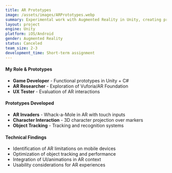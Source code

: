 ```yaml
---
title: AR Prototypes
image: /assets/images/ARPrototypes.webp
summary: Experimental work with Augmented Reality in Unity, creating prototypes for interactive experiences using mobile devices.
layout: project
engine: Unity
platform: iOS/Android
gender: Augmented Reality
status: Canceled
team_size: 2-3
development_time: Short-term assignment
---
```

<div class="info-sections">
  <div class="info-section">
    <h4> My Role & Prototypes</h4>
    <ul>
      <li><strong>Game Developer</strong> - Functional prototypes in Unity + C#</li>
      <li><strong>AR Researcher</strong> - Exploration of Vuforia/AR Foundation</li>
      <li><strong>UX Tester</strong> - Evaluation of AR interactions</li>
    </ul>
  </div>
  
  <div class="info-section">
    <h4> Prototypes Developed</h4>
    <ul>
      <li><strong>AR Invaders</strong> - Whack-a-Mole in AR with touch inputs</li>
      <li><strong>Character Interaction</strong> - 3D character projection over markers</li>
      <li><strong>Object Tracking</strong> - Tracking and recognition systems</li>
    </ul>
  </div>
  
  <div class="info-section">
    <h4> Technical Findings</h4>
    <ul>
      <li>Identification of AR limitations on mobile devices</li>
      <li>Optimization of object tracking and performance</li>
      <li>Integration of UI/animations in AR context</li>
      <li>Usability considerations for AR experiences</li>
    </ul>
  </div>
</div>